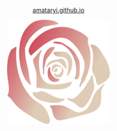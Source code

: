 
<p align="center">
  <a href="https://amataryi.github.io">amataryi.github.io</a>
</p>
<p align="center">
  <img width="237" height="238" src="/images/rose.png">
</p>
